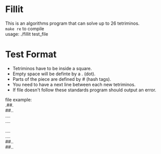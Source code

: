 # Fillit
This is an algorithms program that can solve up to 26 tetriminos.  
`make re` to compile  
usage: ./fillit test_file

# Test Format
- Tetriminos have to be inside a square.
- Empty space will be definte by a . (dot).  
- Parts of the piece are defined by # (hash tags).
- You need to have a next line between each new tetriminos.
- If file doesn't follow these standards program should output an error.

file example:  
.##.  
##..  
....  
....  

....  
....  
##..  
##..  
